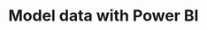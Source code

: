 ---
layout: post
title: Model data with Power BI
category: badges
tags: microsoft learning-path
file: /assets/img/model-data-power-bi.svg
link: https://learn.microsoft.com/api/achievements/share/en-us/NicolasdeMontigny-3735/FVKFYESX?sharingId=E4C528F082174B55
---
